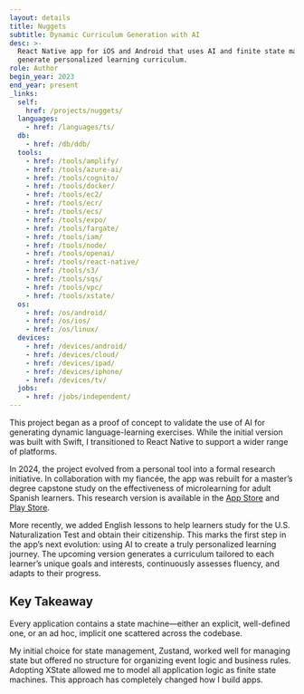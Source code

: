 ```yaml
---
layout: details
title: Nuggets
subtitle: Dynamic Curriculum Generation with AI
desc: >-
  React Native app for iOS and Android that uses AI and finite state machines to
  generate personalized learning curriculum.
role: Author
begin_year: 2023
end_year: present
_links:
  self:
    href: /projects/nuggets/
  languages:
    - href: /languages/ts/
  db:
    - href: /db/ddb/
  tools:
    - href: /tools/amplify/
    - href: /tools/azure-ai/
    - href: /tools/cognito/
    - href: /tools/docker/
    - href: /tools/ec2/
    - href: /tools/ecr/
    - href: /tools/ecs/
    - href: /tools/expo/
    - href: /tools/fargate/
    - href: /tools/iam/
    - href: /tools/node/
    - href: /tools/openai/
    - href: /tools/react-native/
    - href: /tools/s3/
    - href: /tools/sqs/
    - href: /tools/vpc/
    - href: /tools/xstate/
  os:
    - href: /os/android/
    - href: /os/ios/
    - href: /os/linux/
  devices:
    - href: /devices/android/
    - href: /devices/cloud/
    - href: /devices/ipad/
    - href: /devices/iphone/
    - href: /devices/tv/
  jobs:
    - href: /jobs/independent/
---
```


This project began as a proof of concept to validate the use of AI for generating dynamic language-learning exercises. While the initial version was built with Swift, I transitioned to React Native to support a wider range of platforms.

In 2024, the project evolved from a personal tool into a formal research initiative. In collaboration with my fiancée, the app was rebuilt for a master’s degree capstone study on the effectiveness of microlearning for adult Spanish learners. This research version is available in the [App Store](https://apps.apple.com/us/app/nuggets-language-learning/id6477367353) and [Play Store](https://play.google.com/store/apps/details?id=education.futuristic.nuggets).

More recently, we added English lessons to help learners study for the U.S. Naturalization Test and obtain their citizenship. This marks the first step in the app’s next evolution: using AI to create a truly personalized learning journey. The upcoming version generates a curriculum tailored to each learner’s unique goals and interests, continuously assesses fluency, and adapts to their progress.

## Key Takeaway

Every application contains a state machine—either an explicit, well-defined one, or an ad hoc, implicit one scattered across the codebase.

My initial choice for state management, Zustand, worked well for managing state but offered no structure for organizing event logic and business rules. Adopting XState allowed me to model all application logic as finite state machines. This approach has completely changed how I build apps.
